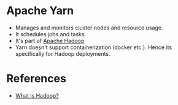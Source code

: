 
# Apache Yarn
- Manages and monitors cluster nodes and resource usage. 
- It schedules jobs and tasks.
- It's part of [Apache Hadoop](../8_BigDataServices/ETLServices/BatchProcessing/ApacheHadoop)
- Yarn doesn't support containerization (docker etc.). Hence its specifically for Hadoop deployments.

# References
- [What is Hadoop?](https://aws.amazon.com/emr/details/hadoop/what-is-hadoop/)